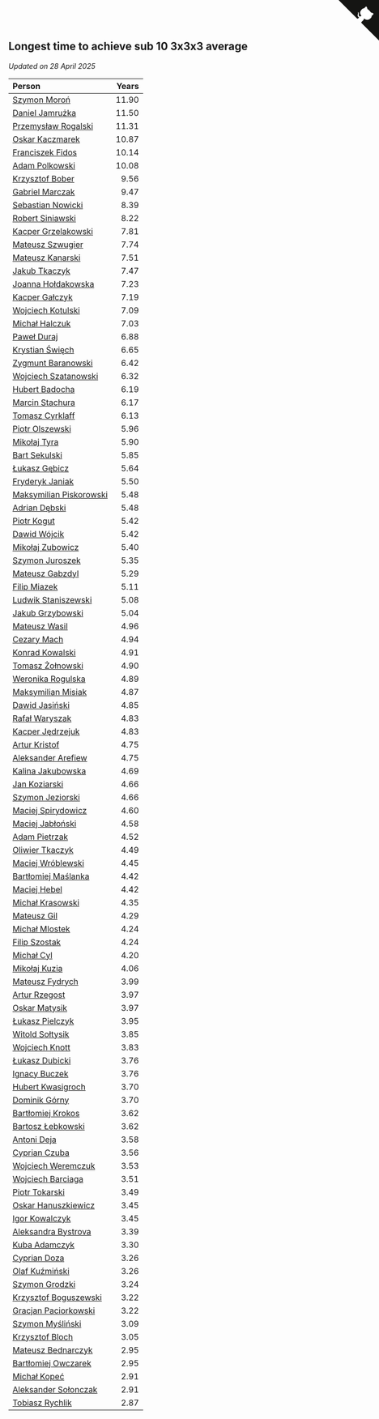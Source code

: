 ## Longest time to achieve sub 10 3x3x3 average

*Updated on 28 April 2025*

| Person | Years |
| :--- | ---: |
| [Szymon Moroń](https://www.worldcubeassociation.org/persons/2013MORO01) | 11.90 |
| [Daniel Jamrużka](https://www.worldcubeassociation.org/persons/2012JAMR01) | 11.50 |
| [Przemysław Rogalski](https://www.worldcubeassociation.org/persons/2013ROGA02) | 11.31 |
| [Oskar Kaczmarek](https://www.worldcubeassociation.org/persons/2013KACZ01) | 10.87 |
| [Franciszek Fidos](https://www.worldcubeassociation.org/persons/2013FIDO01) | 10.14 |
| [Adam Polkowski](https://www.worldcubeassociation.org/persons/2007POLK01) | 10.08 |
| [Krzysztof Bober](https://www.worldcubeassociation.org/persons/2013BOBE01) | 9.56 |
| [Gabriel Marczak](https://www.worldcubeassociation.org/persons/2013MARC03) | 9.47 |
| [Sebastian Nowicki](https://www.worldcubeassociation.org/persons/2014NOWI01) | 8.39 |
| [Robert Siniawski](https://www.worldcubeassociation.org/persons/2016SINI01) | 8.22 |
| [Kacper Grzelakowski](https://www.worldcubeassociation.org/persons/2017GRZE01) | 7.81 |
| [Mateusz Szwugier](https://www.worldcubeassociation.org/persons/2014SZWU01) | 7.74 |
| [Mateusz Kanarski](https://www.worldcubeassociation.org/persons/2017KANA04) | 7.51 |
| [Jakub Tkaczyk](https://www.worldcubeassociation.org/persons/2015TKAC02) | 7.47 |
| [Joanna Hołdakowska](https://www.worldcubeassociation.org/persons/2016HOLD04) | 7.23 |
| [Kacper Gałczyk](https://www.worldcubeassociation.org/persons/2014GACZ01) | 7.19 |
| [Wojciech Kotulski](https://www.worldcubeassociation.org/persons/2015KOTU01) | 7.09 |
| [Michał Halczuk](https://www.worldcubeassociation.org/persons/2006HALC01) | 7.03 |
| [Paweł Duraj](https://www.worldcubeassociation.org/persons/2016DURA09) | 6.88 |
| [Krystian Święch](https://www.worldcubeassociation.org/persons/2016SWIE02) | 6.65 |
| [Zygmunt Baranowski](https://www.worldcubeassociation.org/persons/2018BARA06) | 6.42 |
| [Wojciech Szatanowski](https://www.worldcubeassociation.org/persons/2011SZAT01) | 6.32 |
| [Hubert Badocha](https://www.worldcubeassociation.org/persons/2013BADO01) | 6.19 |
| [Marcin Stachura](https://www.worldcubeassociation.org/persons/2011STAC01) | 6.17 |
| [Tomasz Cyrklaff](https://www.worldcubeassociation.org/persons/2009CYRK01) | 6.13 |
| [Piotr Olszewski](https://www.worldcubeassociation.org/persons/2013OLSZ02) | 5.96 |
| [Mikołaj Tyra](https://www.worldcubeassociation.org/persons/2016TYRA02) | 5.90 |
| [Bart Sekulski](https://www.worldcubeassociation.org/persons/2013SEKU01) | 5.85 |
| [Łukasz Gębicz](https://www.worldcubeassociation.org/persons/2013GBIC01) | 5.64 |
| [Fryderyk Janiak](https://www.worldcubeassociation.org/persons/2016JANI03) | 5.50 |
| [Maksymilian Piskorowski](https://www.worldcubeassociation.org/persons/2017PISK01) | 5.48 |
| [Adrian Dębski](https://www.worldcubeassociation.org/persons/2017DEBS01) | 5.48 |
| [Piotr Kogut](https://www.worldcubeassociation.org/persons/2016KOGU01) | 5.42 |
| [Dawid Wójcik](https://www.worldcubeassociation.org/persons/2016WOJC04) | 5.42 |
| [Mikołaj Zubowicz](https://www.worldcubeassociation.org/persons/2015ZUBO01) | 5.40 |
| [Szymon Juroszek](https://www.worldcubeassociation.org/persons/2017JURO01) | 5.35 |
| [Mateusz Gabzdyl](https://www.worldcubeassociation.org/persons/2018GABZ01) | 5.29 |
| [Filip Miazek](https://www.worldcubeassociation.org/persons/2010MIAZ01) | 5.11 |
| [Ludwik Staniszewski](https://www.worldcubeassociation.org/persons/2017STAN06) | 5.08 |
| [Jakub Grzybowski](https://www.worldcubeassociation.org/persons/2017GRZY02) | 5.04 |
| [Mateusz Wasil](https://www.worldcubeassociation.org/persons/2018WASI02) | 4.96 |
| [Cezary Mach](https://www.worldcubeassociation.org/persons/2018MACH04) | 4.94 |
| [Konrad Kowalski](https://www.worldcubeassociation.org/persons/2018KOWA05) | 4.91 |
| [Tomasz Żołnowski](https://www.worldcubeassociation.org/persons/2005ZOLN01) | 4.90 |
| [Weronika Rogulska](https://www.worldcubeassociation.org/persons/2017ROGU01) | 4.89 |
| [Maksymilian Misiak](https://www.worldcubeassociation.org/persons/2017MISI01) | 4.87 |
| [Dawid Jasiński](https://www.worldcubeassociation.org/persons/2014JASI01) | 4.85 |
| [Rafał Waryszak](https://www.worldcubeassociation.org/persons/2013WARY01) | 4.83 |
| [Kacper Jędrzejuk](https://www.worldcubeassociation.org/persons/2019JEDR01) | 4.83 |
| [Artur Kristof](https://www.worldcubeassociation.org/persons/2012KRIS12) | 4.75 |
| [Aleksander Arefiew](https://www.worldcubeassociation.org/persons/2016AREF01) | 4.75 |
| [Kalina Jakubowska](https://www.worldcubeassociation.org/persons/2009BRZE01) | 4.69 |
| [Jan Koziarski](https://www.worldcubeassociation.org/persons/2019KOZI01) | 4.66 |
| [Szymon Jeziorski](https://www.worldcubeassociation.org/persons/2013JEZI01) | 4.66 |
| [Maciej Spirydowicz](https://www.worldcubeassociation.org/persons/2020SPIR01) | 4.60 |
| [Maciej Jabłoński](https://www.worldcubeassociation.org/persons/2017JABL01) | 4.58 |
| [Adam Pietrzak](https://www.worldcubeassociation.org/persons/2018PIET03) | 4.52 |
| [Oliwier Tkaczyk](https://www.worldcubeassociation.org/persons/2017TKAC04) | 4.49 |
| [Maciej Wróblewski](https://www.worldcubeassociation.org/persons/2015WROB01) | 4.45 |
| [Bartłomiej Maślanka](https://www.worldcubeassociation.org/persons/2019MASL02) | 4.42 |
| [Maciej Hebel](https://www.worldcubeassociation.org/persons/2019HEBE01) | 4.42 |
| [Michał Krasowski](https://www.worldcubeassociation.org/persons/2013KRAS02) | 4.35 |
| [Mateusz Gil](https://www.worldcubeassociation.org/persons/2013GILM01) | 4.29 |
| [Michał Mlostek](https://www.worldcubeassociation.org/persons/2015MLOS01) | 4.24 |
| [Filip Szostak](https://www.worldcubeassociation.org/persons/2018SZOS01) | 4.24 |
| [Michał Cyl](https://www.worldcubeassociation.org/persons/2019CYLM01) | 4.20 |
| [Mikołaj Kuzia](https://www.worldcubeassociation.org/persons/2019KUZI02) | 4.06 |
| [Mateusz Fydrych](https://www.worldcubeassociation.org/persons/2011FYDR01) | 3.99 |
| [Artur Rzegost](https://www.worldcubeassociation.org/persons/2017RZEG01) | 3.97 |
| [Oskar Matysik](https://www.worldcubeassociation.org/persons/2019MATY01) | 3.97 |
| [Łukasz Pielczyk](https://www.worldcubeassociation.org/persons/2017PIEL01) | 3.95 |
| [Witold Sołtysik](https://www.worldcubeassociation.org/persons/2015SOLT03) | 3.85 |
| [Wojciech Knott](https://www.worldcubeassociation.org/persons/2011KNOT01) | 3.83 |
| [Łukasz Dubicki](https://www.worldcubeassociation.org/persons/2018DUBI01) | 3.76 |
| [Ignacy Buczek](https://www.worldcubeassociation.org/persons/2013BUCZ01) | 3.76 |
| [Hubert Kwasigroch](https://www.worldcubeassociation.org/persons/2014KWAS01) | 3.70 |
| [Dominik Górny](https://www.worldcubeassociation.org/persons/2015GORN01) | 3.70 |
| [Bartłomiej Krokos](https://www.worldcubeassociation.org/persons/2017KROK01) | 3.62 |
| [Bartosz Łebkowski](https://www.worldcubeassociation.org/persons/2021LEBK01) | 3.62 |
| [Antoni Deja](https://www.worldcubeassociation.org/persons/2018DEJA01) | 3.58 |
| [Cyprian Czuba](https://www.worldcubeassociation.org/persons/2019CZUB01) | 3.56 |
| [Wojciech Weremczuk](https://www.worldcubeassociation.org/persons/2014WERE01) | 3.53 |
| [Wojciech Barciaga](https://www.worldcubeassociation.org/persons/2013BARC03) | 3.51 |
| [Piotr Tokarski](https://www.worldcubeassociation.org/persons/2013TOKA01) | 3.49 |
| [Oskar Hanuszkiewicz](https://www.worldcubeassociation.org/persons/2018HANU02) | 3.45 |
| [Igor Kowalczyk](https://www.worldcubeassociation.org/persons/2013KOWA04) | 3.45 |
| [Aleksandra Bystrova](https://www.worldcubeassociation.org/persons/2021BYST01) | 3.39 |
| [Kuba Adamczyk](https://www.worldcubeassociation.org/persons/2021ADAM03) | 3.30 |
| [Cyprian Doza](https://www.worldcubeassociation.org/persons/2020DOZA01) | 3.26 |
| [Olaf Kuźmiński](https://www.worldcubeassociation.org/persons/2018KUZM02) | 3.26 |
| [Szymon Grodzki](https://www.worldcubeassociation.org/persons/2020GROD01) | 3.24 |
| [Krzysztof Boguszewski](https://www.worldcubeassociation.org/persons/2019BOGU01) | 3.22 |
| [Gracjan Paciorkowski](https://www.worldcubeassociation.org/persons/2021PACI01) | 3.22 |
| [Szymon Myśliński](https://www.worldcubeassociation.org/persons/2019MYSL01) | 3.09 |
| [Krzysztof Bloch](https://www.worldcubeassociation.org/persons/2019BLOC02) | 3.05 |
| [Mateusz Bednarczyk](https://www.worldcubeassociation.org/persons/2018BEDN03) | 2.95 |
| [Bartłomiej Owczarek](https://www.worldcubeassociation.org/persons/2013OWCZ01) | 2.95 |
| [Michał Kopeć](https://www.worldcubeassociation.org/persons/2020KOPE01) | 2.91 |
| [Aleksander Sołonczak](https://www.worldcubeassociation.org/persons/2022SOLO01) | 2.91 |
| [Tobiasz Rychlik](https://www.worldcubeassociation.org/persons/2016RYCH01) | 2.87 |


<a href="https://github.com/noeruchangd/wca_statistics_vn" class="github-corner" aria-label="View source on Github"><svg width="80" height="80" viewBox="0 0 250 250" style="fill:#151513; color:#fff; position: absolute; top: 0; border: 0; right: 0;" aria-hidden="true"><path d="M0,0 L115,115 L130,115 L142,142 L250,250 L250,0 Z"></path><path d="M128.3,109.0 C113.8,99.7 119.0,89.6 119.0,89.6 C122.0,82.7 120.5,78.6 120.5,78.6 C119.2,72.0 123.4,76.3 123.4,76.3 C127.3,80.9 125.5,87.3 125.5,87.3 C122.9,97.6 130.6,101.9 134.4,103.2" fill="currentColor" style="transform-origin: 130px 106px;" class="octo-arm"></path><path d="M115.0,115.0 C114.9,115.1 118.7,116.5 119.8,115.4 L133.7,101.6 C136.9,99.2 139.9,98.4 142.2,98.6 C133.8,88.0 127.5,74.4 143.8,58.0 C148.5,53.4 154.0,51.2 159.7,51.0 C160.3,49.4 163.2,43.6 171.4,40.1 C171.4,40.1 176.1,42.5 178.8,56.2 C183.1,58.6 187.2,61.8 190.9,65.4 C194.5,69.0 197.7,73.2 200.1,77.6 C213.8,80.2 216.3,84.9 216.3,84.9 C212.7,93.1 206.9,96.0 205.4,96.6 C205.1,102.4 203.0,107.8 198.3,112.5 C181.9,128.9 168.3,122.5 157.7,114.1 C157.9,116.9 156.7,120.9 152.7,124.9 L141.0,136.5 C139.8,137.7 141.6,141.9 141.8,141.8 Z" fill="currentColor" class="octo-body"></path></svg></a><style>.github-corner:hover .octo-arm{animation:octocat-wave 560ms ease-in-out}@keyframes octocat-wave{0%,100%{transform:rotate(0)}20%,60%{transform:rotate(-25deg)}40%,80%{transform:rotate(10deg)}}@media (max-width:500px){.github-corner:hover .octo-arm{animation:none}.github-corner .octo-arm{animation:octocat-wave 560ms ease-in-out}}</style>
